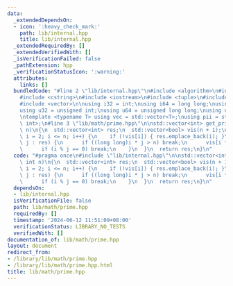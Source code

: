 ```yaml
---
data:
  _extendedDependsOn:
  - icon: ':heavy_check_mark:'
    path: lib/internal.hpp
    title: lib/internal.hpp
  _extendedRequiredBy: []
  _extendedVerifiedWith: []
  _isVerificationFailed: false
  _pathExtension: hpp
  _verificationStatusIcon: ':warning:'
  attributes:
    links: []
  bundledCode: "#line 2 \"lib/internal.hpp\"\n#include <algorithm>\n#include <cmath>\n\
    #include <cstring>\n#include <iostream>\n#include <tuple>\n#include <utility>\n\
    #include <vector>\n\nusing i32 = int;\nusing i64 = long long;\nusing i128 = __int128_t;\n\
    using u32 = unsigned int;\nusing u64 = unsigned long long;\nusing u128 = __uint128_t;\n\
    \ntemplate <typename T> using vec = std::vector<T>;\nusing pii = std::pair<int,\
    \ int>;\n#line 3 \"lib/math/prime.hpp\"\n\nstd::vector<int> get_prime(const int\
    \ n)\n{\n  std::vector<int> res;\n  std::vector<bool> vis(n + 1);\n  for (int\
    \ i = 2; i <= n; i++) {\n    if (!vis[i]) { res.emplace_back(i); }\n    for (auto\
    \ j : res) {\n      if ((long long)i * j > n) break;\n      vis[i * j] = true;\n\
    \      if (i % j == 0) break;\n    }\n  }\n  return res;\n}\n"
  code: "#pragma once\n#include \"lib/internal.hpp\"\n\nstd::vector<int> get_prime(const\
    \ int n)\n{\n  std::vector<int> res;\n  std::vector<bool> vis(n + 1);\n  for (int\
    \ i = 2; i <= n; i++) {\n    if (!vis[i]) { res.emplace_back(i); }\n    for (auto\
    \ j : res) {\n      if ((long long)i * j > n) break;\n      vis[i * j] = true;\n\
    \      if (i % j == 0) break;\n    }\n  }\n  return res;\n}\n"
  dependsOn:
  - lib/internal.hpp
  isVerificationFile: false
  path: lib/math/prime.hpp
  requiredBy: []
  timestamp: '2024-06-12 11:51:09+08:00'
  verificationStatus: LIBRARY_NO_TESTS
  verifiedWith: []
documentation_of: lib/math/prime.hpp
layout: document
redirect_from:
- /library/lib/math/prime.hpp
- /library/lib/math/prime.hpp.html
title: lib/math/prime.hpp
---
```

